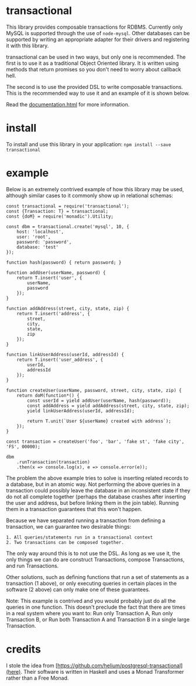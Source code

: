 # transactional
This library provides composable transactions for RDBMS. Currently only MySQL is supported through the use of `node-mysql`. Other databases can be supported by writing an appropriate adapter for their drivers and registering it with this library.

transactional can be used in two ways, but only one is recommended. The first is to use it as a traditional Object Oriented library. It is written using methods that return promises so you don't need to worry about callback hell.

The second is to use the provided DSL to write composable transactions. This is the recommended way to use it and an example of it is shown below.

Read the [documentation.html](documentation) for more information.

# install
To install and use this library in your application:
`npm install --save transactional`

# example
Below is an extremely contrived example of how this library may be used, although similar cases to it commonly show up in relational schemas:

```
const transactional = require('transactional');
const {Transaction: T} = transactional;
const {doM} = require('monadic').Utility;

const dbm = transactional.create('mysql', 10, {
	host: 'localhost',
	user: 'root',
	password: 'password',
	database: 'test'
});

function hash(password) { return password; }

function addUser(userName, password) {
	return T.insert('user', {
		userName,
		password
	});
}

function addAddress(street, city, state, zip) {
	return T.insert('address', {
		street,
		city,
		state,
		zip
	});
}

function linkUserAddress(userId, addressId) {
	return T.insert('user_address', {
		userId,
		addressId
	});
}

function createUser(userName, password, street, city, state, zip) {
	return doM(function*() {
		const userId = yield addUser(userName, hash(password));
		const addAddress = yield addAddress(street, city, state, zip);
		yield linkUserAddress(userId, addressId);

		return T.unit(`User ${userName} created with address`);
	});
}

const transaction = createUser('foo', 'bar', 'fake st', 'fake city', 'FS', 00000);

dbm
	.runTransaction(transaction)
	.then(x => console.log(x), e => console.error(e));

```

The problem the above example tries to solve is inserting related records to a database, but in an atomic way. Not performing the above queries in a transaction could possibly leave the database in an inconsistent state if they do not all complete together (perhaps the database crashes after inserting the user and address, but before linking them in the join table). Running them in a transaction guarantees that this won't happen.

Because we have separated running a transaction from defining a transaction, we can guarantee two desirable things:

	1. All queries/statements run in a transactional context
	2. Two transactions can be composed together.

The only way around this is to not use the DSL. As long as we use it, the only things we can do are construct Transactions, compose Transactions, and run Transactions.

Other solutions, such as defining functions that run a set of statements as a transaction (1 above), or only executing queries in certain places in the software (2 above) can only make one of these guarantees.

Note: This example is contrived and you would probably just do all the queries in one function. This doesn't preclude the fact that there are times in a real system where you want to: Run only Transaction A, Run only Transaction B, or Run both Transaction A and Transaction B in a single large Transaction.

# credits
I stole the idea from [https://github.com/helium/postgresql-transactional](here). Their software is written in Haskell and uses a Monad Transformer rather than a Free Monad.